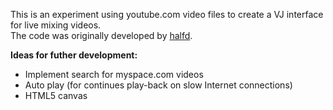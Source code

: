 This is an experiment using youtube.com video files to create a VJ interface for live mixing videos.  
The code was originally developed by [halfd](http://github.com/halfd "halfd's github page").

<strong>Ideas for futher development:</strong>
*   Implement search for myspace.com videos
*   Auto play (for continues play-back on slow Internet connections)
*   HTML5 canvas
